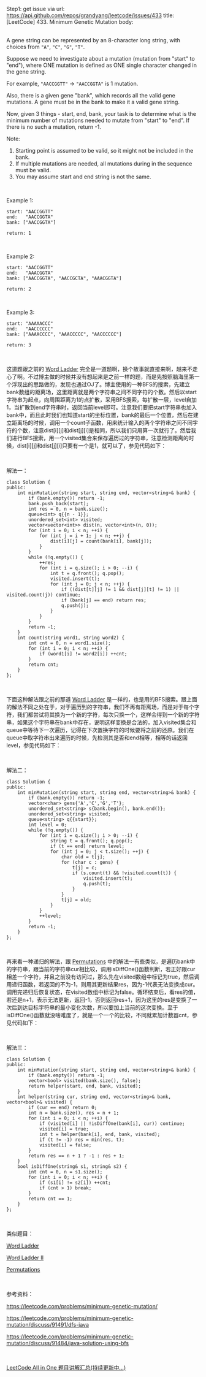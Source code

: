 Step1: get issue via url: https://api.github.com/repos/grandyang/leetcode/issues/433 
 title:[LeetCode] 433. Minimum Genetic Mutation 
 body:  
  

A gene string can be represented by an 8-character long string, with choices from `"A"`, `"C"`, `"G"`, `"T"`.

Suppose we need to investigate about a mutation (mutation from "start" to "end"), where ONE mutation is defined as ONE single character changed in the gene string.

For example, `"AACCGGTT"` -> `"AACCGGTA"` is 1 mutation.

Also, there is a given gene "bank", which records all the valid gene mutations. A gene must be in the bank to make it a valid gene string.

Now, given 3 things - start, end, bank, your task is to determine what is the minimum number of mutations needed to mutate from "start" to "end". If there is no such a mutation, return -1.

Note:

  1. Starting point is assumed to be valid, so it might not be included in the bank.
  2. If multiple mutations are needed, all mutations during in the sequence must be valid.
  3. You may assume start and end string is not the same.



 

Example 1:
    
    
    start: "AACCGGTT"
    end:   "AACCGGTA"
    bank: ["AACCGGTA"]
    
    return: 1
    

 

Example 2:
    
    
    start: "AACCGGTT"
    end:   "AAACGGTA"
    bank: ["AACCGGTA", "AACCGCTA", "AAACGGTA"]
    
    return: 2
    

 

Example 3:
    
    
    start: "AAAAACCC"
    end:   "AACCCCCC"
    bank: ["AAAACCCC", "AAACCCCC", "AACCCCCC"]
    
    return: 3
    

 

这道题跟之前的 [Word Ladder](http://www.cnblogs.com/grandyang/p/4539768.html) 完全是一道题啊，换个故事就直接来啊，越来不走心了啊。不过博主做的时候并没有想起来是之前一样的题，而是先按照脑海里第一个浮现出的思路做的，发现也通过OJ了。博主使用的一种BFS的搜索，先建立bank数组的距离场，这里距离就是两个字符串之间不同字符的个数。然后以start字符串为起点，向周围距离为1的点扩散，采用BFS搜索，每扩散一层，level自加1，当扩散到end字符串时，返回当前level即可。注意我们要把start字符串也加入bank中，而且此时我们也知道start的坐标位置，bank的最后一个位置，然后在建立距离场的时候，调用一个count子函数，用来统计输入的两个字符串之间不同字符的个数，注意dist[i][j]和dist[j][i]是相同，所以我们只用算一次就行了。然后我们进行BFS搜索，用一个visited集合来保存遍历过的字符串，注意检测距离的时候，dist[i][j]和dist[j][i]只要有一个是1，就可以了，参见代码如下：

 

解法一：
    
    
    class Solution {
    public:
        int minMutation(string start, string end, vector<string>& bank) {
            if (bank.empty()) return -1;
            bank.push_back(start);
            int res = 0, n = bank.size();
            queue<int> q{{n - 1}};
            unordered_set<int> visited;
            vector<vector<int>> dist(n, vector<int>(n, 0));
            for (int i = 0; i < n; ++i) {
                for (int j = i + 1; j < n; ++j) {
                    dist[i][j] = count(bank[i], bank[j]);
                }
            }
            while (!q.empty()) {
                ++res;
                for (int i = q.size(); i > 0; --i) {
                    int t = q.front(); q.pop();
                    visited.insert(t);
                    for (int j = 0; j < n; ++j) {
                        if ((dist[t][j] != 1 && dist[j][t] != 1) || visited.count(j)) continue;
                        if (bank[j] == end) return res;
                        q.push(j);
                    }
                }
            }
            return -1;
        }
        int count(string word1, string word2) {
            int cnt = 0, n = word1.size();
            for (int i = 0; i < n; ++i) {
                if (word1[i] != word2[i]) ++cnt;
            }
            return cnt;
        }
    };

 

下面这种解法跟之前的那道 [Word Ladder](http://www.cnblogs.com/grandyang/p/4539768.html) 是一样的，也是用的BFS搜索。跟上面的解法不同之处在于，对于遍历到的字符串，我们不再有距离场，而是对于每个字符，我们都尝试将其换为一个新的字符，每次只换一个，这样会得到一个新的字符串，如果这个字符串在bank中存在，说明这样变换是合法的，加入visited集合和queue中等待下一次遍历，记得在下次置换字符的时候要将之前的还原。我们在queue中取字符串出来遍历的时候，先检测其是否和end相等，相等的话返回level，参见代码如下：

 

解法二：
    
    
    class Solution {
    public:
        int minMutation(string start, string end, vector<string>& bank) {
            if (bank.empty()) return -1;
            vector<char> gens{'A','C','G','T'};
            unordered_set<string> s{bank.begin(), bank.end()};
            unordered_set<string> visited;
            queue<string> q{{start}};
            int level = 0;
            while (!q.empty()) {
                for (int i = q.size(); i > 0; --i) {
                    string t = q.front(); q.pop();
                    if (t == end) return level;
                    for (int j = 0; j < t.size(); ++j) {
                        char old = t[j];
                        for (char c : gens) {
                            t[j] = c;
                            if (s.count(t) && !visited.count(t)) {
                                visited.insert(t);
                                q.push(t);
                            }
                        }
                        t[j] = old;
                    }
                }
                ++level;
            }
            return -1;
        }
    };

 

再来看一种递归的解法，跟 [Permutations](http://www.cnblogs.com/grandyang/p/4358848.html) 中的解法一有些类似，是遍历bank中的字符串，跟当前的字符串cur相比较，调用isDiffOne()函数判断，若正好跟cur相差一个字符，并且之前没有访问过，那么先在visited数组中标记为true，然后调用递归函数，若返回的不为-1，则用其更新结果res，因为-1代表无法变换成cur。调用完递归后恢复状态，在visited数组中标记为false。循环结束后，看res的值，若还是n+1，表示无法更新，返回-1，否则返回res+1，因为这里的res是变换了一次后到达目标字符串的最小变化次数，所以要加上当前的这次变换。至于isDiffOne()函数就没啥难度了，就是一个一个的比较，不同就累加计数器cnt，参见代码如下：

 

解法三：
    
    
    class Solution {
    public:
        int minMutation(string start, string end, vector<string>& bank) {
            if (bank.empty()) return -1;
            vector<bool> visited(bank.size(), false);
            return helper(start, end, bank, visited);
        }
        int helper(string cur, string end, vector<string>& bank, vector<bool>& visited) {
            if (cur == end) return 0;
            int n = bank.size(), res = n + 1;
            for (int i = 0; i < n; ++i) {
                if (visited[i] || !isDiffOne(bank[i], cur)) continue;
                visited[i] = true;
                int t = helper(bank[i], end, bank, visited);
                if (t != -1) res = min(res, t);
                visited[i] = false;
            }
            return res == n + 1 ? -1 : res + 1;
        }
        bool isDiffOne(string& s1, string& s2) {
            int cnt = 0, n = s1.size();
            for (int i = 0; i < n; ++i) {
                if (s1[i] != s2[i]) ++cnt;
                if (cnt > 1) break;
            }
            return cnt == 1;
        }
    };

 

类似题目：

[Word Ladder](http://www.cnblogs.com/grandyang/p/4539768.html)

[Word Ladder II](http://www.cnblogs.com/grandyang/p/4548184.html)

[Permutations](http://www.cnblogs.com/grandyang/p/4358848.html)

 

参考资料：

<https://leetcode.com/problems/minimum-genetic-mutation/>

<https://leetcode.com/problems/minimum-genetic-mutation/discuss/91491/dfs-java>

<https://leetcode.com/problems/minimum-genetic-mutation/discuss/91484/java-solution-using-bfs>

 

[LeetCode All in One 题目讲解汇总(持续更新中...)](http://www.cnblogs.com/grandyang/p/4606334.html)
